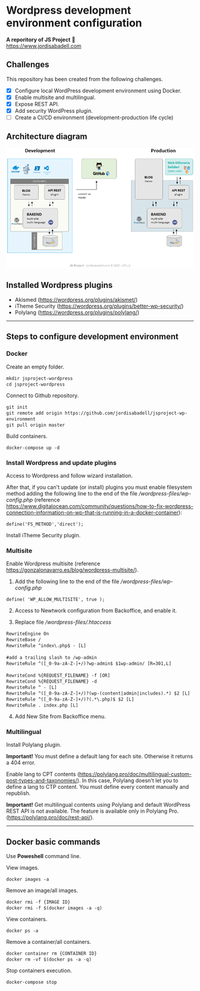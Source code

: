 # Wordpress development environment configuration
**A reporitory of JS Project** :rocket:  
https://www.jordisabadell.com

## Challenges
This repository has been created from the following challenges.

- [x] Configure local WordPress development environment using Docker.
- [x] Enable multisite and multilingual.
- [x] Expose REST API.
- [x] Add security WordPress plugin.
- [ ] Create a CI/CD environment (development-production life cycle)

## Architecture diagram

![Image description](docs/architecture-diagram.png)

## Installed Wordpress plugins
- Akismed (https://wordpress.org/plugins/akismet/)
- iTheme Security (https://wordpress.org/plugins/better-wp-security/)
- Polylang (https://wordpress.org/plugins/polylang/)

---

## Steps to configure development environment

### Docker

Create an empty folder.
```
mkdir jsproject-wordpress
cd jsproject-wordpress
```

Connect to Github repository.
```
git init
git remote add origin https://github.com/jordisabadell/jsproject-wp-environment
git pull origin master
```

Build containers.
```
docker-compose up -d
```

### Install Wordpress and update plugins

Access to Wordpress and follow wizard installation.  

After that, if you can't update (or install) plugins you must enable filesystem method adding the following line to the end of the file */wordpress-files/wp-config.php* (reference https://www.digitalocean.com/community/questions/how-to-fix-wordpress-connection-information-on-wp-that-is-running-in-a-docker-container):
```
define('FS_METHOD','direct');
```

Install iTheme Security plugin.

### Multisite

Enable Wordpress multisite (reference https://gonzalonavarro.es/blog/wordpress-multisite/).

1) Add the following line to the end of the file */wordpress-files/wp-config.php*
```
define( 'WP_ALLOW_MULTISITE', true );
````

2) Access to Newtwork configuration from Backoffice, and enable it.  

3) Replace file */wordpress-files/.htaccess*
```
RewriteEngine On
RewriteBase /
RewriteRule ^index\.php$ - [L]

#add a trailing slash to /wp-admin
RewriteRule ^([_0-9a-zA-Z-]+/)?wp-admin$ $1wp-admin/ [R=301,L]

RewriteCond %{REQUEST_FILENAME} -f [OR]
RewriteCond %{REQUEST_FILENAME} -d
RewriteRule ^ - [L]
RewriteRule ^([_0-9a-zA-Z-]+/)?(wp-(content|admin|includes).*) $2 [L]
RewriteRule ^([_0-9a-zA-Z-]+/)?(.*\.php)$ $2 [L]
RewriteRule . index.php [L]
```

4) Add New Site from Backoffice menu.


### Multilingual

Install Polylang plugin.  

**Important!** You must define a default lang for each site. Otherwise it returns a 404 error.  

Enable lang to CPT contents (https://polylang.pro/doc/multilingual-custom-post-types-and-taxonomies/). In this case, Polylang doesn't let you to define a lang to CTP content. You must define every content manually and republish.  

**Important!** Get multilingual contents using Polylang and default WordPress REST API is not available. The feature is available only in Polylang Pro. (https://polylang.pro/doc/rest-api/).

---

## Docker basic commands
Use **Poweshell** command line.

View images.
```
docker images -a
```

Remove an image/all images.
```
docker rmi -f {IMAGE ID}
docker rmi -f $(docker images -a -q)
```

View containers.
```
docker ps -a
```

Remove a container/all containers.
```
docker container rm {CONTAINER ID}
docker rm -vf $(docker ps -a -q)
```

Stop containers execution.
```
docker-compose stop
```
